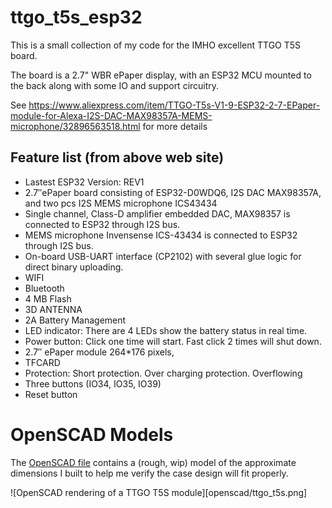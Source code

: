 # ttgo_t5s_esp32

This is a small collection of my code for the IMHO excellent TTGO T5S board.

The board is a 2.7" WBR ePaper display, with an ESP32 MCU mounted to the back along with some IO and support circuitry.

See https://www.aliexpress.com/item/TTGO-T5s-V1-9-ESP32-2-7-EPaper-module-for-Alexa-I2S-DAC-MAX98357A-MEMS-microphone/32896563518.html for more details

## Feature list (from above web site)

* Lastest ESP32 Version: REV1
* 2.7″ePaper board consisting of ESP32-D0WDQ6, I2S DAC MAX98357A, and two pcs I2S MEMS microphone ICS43434
* Single channel, Class-D amplifier embedded DAC, MAX98357 is connected to ESP32 through I2S bus.
* MEMS microphone Invensense ICS-43434 is connected to ESP32 through I2S bus.
* On-board USB-UART interface (CP2102) with several glue logic for direct binary uploading.
* WIFI
* Bluetooth
* 4 MB Flash
* 3D ANTENNA
* 2A Battery Management
* LED indicator: There are 4 LEDs show the battery status in real time.
* Power button: Click one time will start. Fast click 2 times will shut down.
* 2.7″ ePaper module 264*176 pixels,
* TFCARD
* Protection: Short protection. Over charging protection. Overflowing
* Three buttons (IO34, IO35, IO39)
* Reset button

# OpenSCAD Models

The [OpenSCAD file](openscad/ttgo_t5s.scad) contains a (rough, wip) model of the approximate dimensions I built to help me verify the case design will fit properly.

![OpenSCAD rendering of a TTGO T5S module][openscad/ttgo_t5s.png]
